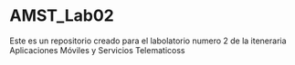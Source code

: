 # AMST_Lab02
Este es un repositorio creado para el labolatorio numero 2 de la iteneraria Aplicaciones Móviles y Servicios Telematicoss
